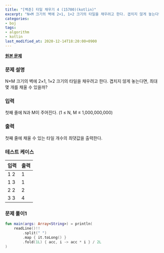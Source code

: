 ```yaml
---
title: "[백준] 타일 채우기 4 (15700)(kotlin)"
excerpt: "N×M 크기의 벽에 2×1, 1×2 크기의 타일을 채우려고 한다. 겹치지 않게 놓는다면, 최대 몇 개를 채울 수 있을까?"
categories:
- boj
tags:
- algorithm
- kotlin
last_modified_at: 2020-12-14T18:20:00+0900
---
```


**[원본 문제](https://www.acmicpc.net/problem/15700)**

### 문제 설명

N×M 크기의 벽에 2×1, 1×2 크기의 타일을 채우려고 한다. 겹치지 않게 놓는다면, 최대 몇 개를 채울 수 있을까?

### 입력

첫째 줄에 N과 M이 주어진다. (1 ≤ N, M ≤ 1,000,000,000)

### 출력

첫째 줄에 채울 수 있는 타일 개수의 최댓값을 출력한다.

### 테스트 케이스

|입력|출력|
|-----|-----|
|1 2|1|
|1 3|1|
|2 2|2|
|3 3|4|

### 문제 풀이1 
```kotlin
fun main(args: Array<String>) = println(
    readLine()!!
        .split(" ")
        .map { it.toLong() }
        .fold(1L) { acc, i -> acc * i } / 2L
)
```
